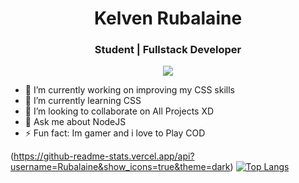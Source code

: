 <h1 align="center"> Kelven Rubalaine </h1>

<h3 align="center"> Student | Fullstack Developer </h3>

<p align="center">
    
<a href="https://www.linkedin.com/in/kelvenrubalaine/">
    <img src="https://img.shields.io/badge/linkedin%20-%230077B5.svg?&style=for-the-badge&logo=linkedin&logoColor=white"/>
</a>

- 🔭 I’m currently working on improving my CSS skills
- 🌱 I’m currently learning CSS
- 👯 I’m looking to collaborate on All Projects XD
- 💬 Ask me about NodeJS
- ⚡ Fun fact: Im gamer and i love to Play COD

(https://github-readme-stats.vercel.app/api?username=Rubalaine&show_icons=true&theme=dark) [![Top Langs](https://github-readme-stats.vercel.app/api/top-langs/?username=Rubalaine&layout=compact&theme=dark)](https://github.com/anuraghazra/github-readme-stats)
